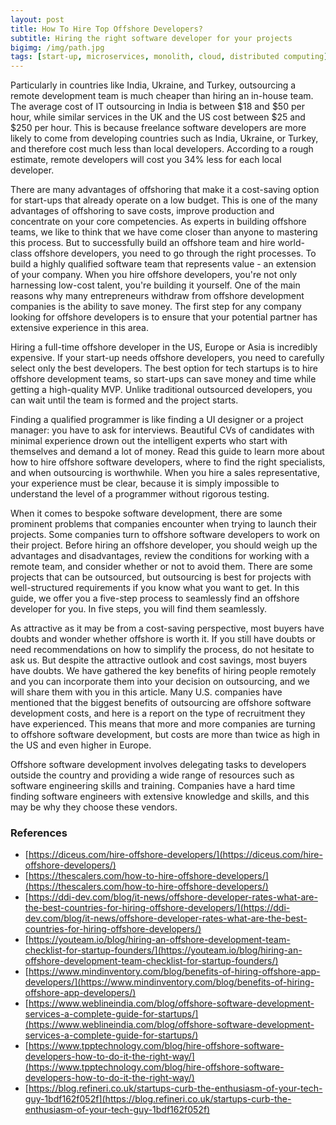 ```yaml
---
layout: post
title: How To Hire Top Offshore Developers?
subtitle: Hiring the right software developer for your projects
bigimg: /img/path.jpg
tags: [start-up, microservices, monolith, cloud, distributed computing]
---
```

Particularly in countries like India, Ukraine, and Turkey, outsourcing a remote development team is much cheaper than hiring an in-house team. The average cost of IT outsourcing in India is between $18 and $50 per hour, while similar services in the UK and the US cost between $25 and $250 per hour. This is because freelance software developers are more likely to come from developing countries such as India, Ukraine, or Turkey, and therefore cost much less than local developers. According to a rough estimate, remote developers will cost you 34% less for each local developer. 

There are many advantages of offshoring that make it a cost-saving option for start-ups that already operate on a low budget. This is one of the many advantages of offshoring to save costs, improve production and concentrate on your core competencies. As experts in building offshore teams, we like to think that we have come closer than anyone to mastering this process. But to successfully build an offshore team and hire world-class offshore developers, you need to go through the right processes. To build a highly qualified software team that represents value - an extension of your company. When you hire offshore developers, you're not only harnessing low-cost talent, you're building it yourself. One of the main reasons why many entrepreneurs withdraw from offshore development companies is the ability to save money. The first step for any company looking for offshore developers is to ensure that your potential partner has extensive experience in this area. 

Hiring a full-time offshore developer in the US, Europe or Asia is incredibly expensive. If your start-up needs offshore developers, you need to carefully select only the best developers. The best option for tech startups is to hire offshore development teams, so start-ups can save money and time while getting a high-quality MVP. Unlike traditional outsourced developers, you can wait until the team is formed and the project starts.

Finding a qualified programmer is like finding a UI designer or a project manager: you have to ask for interviews. Beautiful CVs of candidates with minimal experience drown out the intelligent experts who start with themselves and demand a lot of money. Read this guide to learn more about how to hire offshore software developers, where to find the right specialists, and when outsourcing is worthwhile. When you hire a sales representative, your experience must be clear, because it is simply impossible to understand the level of a programmer without rigorous testing. 

When it comes to bespoke software development, there are some prominent problems that companies encounter when trying to launch their projects. Some companies turn to offshore software developers to work on their project. Before hiring an offshore developer, you should weigh up the advantages and disadvantages, review the conditions for working with a remote team, and consider whether or not to avoid them. There are some projects that can be outsourced, but outsourcing is best for projects with well-structured requirements if you know what you want to get. In this guide, we offer you a five-step process to seamlessly find an offshore developer for you. In five steps, you will find them seamlessly. 

As attractive as it may be from a cost-saving perspective, most buyers have doubts and wonder whether offshore is worth it. If you still have doubts or need recommendations on how to simplify the process, do not hesitate to ask us. But despite the attractive outlook and cost savings, most buyers have doubts. 
We have gathered the key benefits of hiring people remotely and you can incorporate them into your decision on outsourcing, and we will share them with you in this article. Many U.S. companies have mentioned that the biggest benefits of outsourcing are offshore software development costs, and here is a report on the type of recruitment they have experienced. This means that more and more companies are turning to offshore software development, but costs are more than twice as high in the US and even higher in Europe. 

Offshore software development involves delegating tasks to developers outside the country and providing a wide range of resources such as software engineering skills and training. Companies have a hard time finding software engineers with extensive knowledge and skills, and this may be why they choose these vendors. 

### References

* [https://diceus.com/hire-offshore-developers/](https://diceus.com/hire-offshore-developers/)
* [https://thescalers.com/how-to-hire-offshore-developers/](https://thescalers.com/how-to-hire-offshore-developers/)
* [https://ddi-dev.com/blog/it-news/offshore-developer-rates-what-are-the-best-countries-for-hiring-offshore-developers/](https://ddi-dev.com/blog/it-news/offshore-developer-rates-what-are-the-best-countries-for-hiring-offshore-developers/)
* [https://youteam.io/blog/hiring-an-offshore-development-team-checklist-for-startup-founders/](https://youteam.io/blog/hiring-an-offshore-development-team-checklist-for-startup-founders/)
* [https://www.mindinventory.com/blog/benefits-of-hiring-offshore-app-developers/](https://www.mindinventory.com/blog/benefits-of-hiring-offshore-app-developers/)
* [https://www.weblineindia.com/blog/offshore-software-development-services-a-complete-guide-for-startups/](https://www.weblineindia.com/blog/offshore-software-development-services-a-complete-guide-for-startups/)
* [https://www.tpptechnology.com/blog/hire-offshore-software-developers-how-to-do-it-the-right-way/](https://www.tpptechnology.com/blog/hire-offshore-software-developers-how-to-do-it-the-right-way/)
* [https://blog.refineri.co.uk/startups-curb-the-enthusiasm-of-your-tech-guy-1bdf162f052f](https://blog.refineri.co.uk/startups-curb-the-enthusiasm-of-your-tech-guy-1bdf162f052f)
